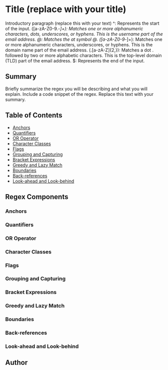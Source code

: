 # Title (replace with your title)

Introductory paragraph (replace this with your text)
^: Represents the start of the input.
([a-zA-Z0-9._-]+): Matches one or more alphanumeric characters, dots, underscores, or hyphens. This is the username part of the email address.
@: Matches the at symbol @.
([a-zA-Z0-9_-]+): Matches one or more alphanumeric characters, underscores, or hyphens. This is the domain name part of the email address.
(\.[a-zA-Z]{2,}): Matches a dot . followed by two or more alphabetic characters. This is the top-level domain (TLD) part of the email address.
$: Represents the end of the input.

## Summary

Briefly summarize the regex you will be describing and what you will explain. Include a code snippet of the regex. Replace this text with your summary.

## Table of Contents

- [Anchors](#anchors)
- [Quantifiers](#quantifiers)
- [OR Operator](#or-operator)
- [Character Classes](#character-classes)
- [Flags](#flags)
- [Grouping and Capturing](#grouping-and-capturing)
- [Bracket Expressions](#bracket-expressions)
- [Greedy and Lazy Match](#greedy-and-lazy-match)
- [Boundaries](#boundaries)
- [Back-references](#back-references)
- [Look-ahead and Look-behind](#look-ahead-and-look-behind)

## Regex Components

### Anchors

### Quantifiers

### OR Operator

### Character Classes

### Flags

### Grouping and Capturing

### Bracket Expressions

### Greedy and Lazy Match

### Boundaries

### Back-references

### Look-ahead and Look-behind

## Author



